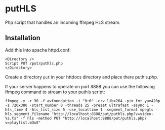 # putHLS
Php script that handles an incoming ffmpeg HLS stream.

## Installation

Add this into apache httpd.conf:

```
<Directory />
Script PUT /put/puthls.php
</Directory>
```

Create a directory ```put``` in your httdocs directory and place there puthls.php.

If your server happens to operate on port 8888 you can use the following ffmpeg command to stream to your puthls script:

```
ffmpeg -y -r 30 -f avfoundation -i "0:0" -c:v libx264 -pix_fmt yuv420p -s 720x380 -start_number 0 -threads 25 -preset ultrafast -async 1 -hls_time 4 -hls_list_size 5 -use_localtime 1 -segment_format mpegts -hls_segment_filename "http://localhost:8888/put/puthls.php?v=video-%s.ts" -f hls -method PUT "http://localhost:8888/put/puthls.php?v=playlist.m3u8"
```




